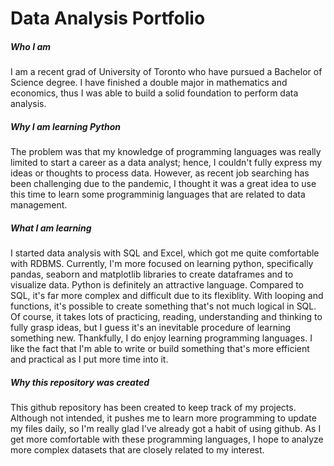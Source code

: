 # Data Analysis Portfolio

##### Who I am
  I am a recent grad of University of Toronto who have pursued a Bachelor of Science degree. I have finished a double major in mathematics and economics, thus I was able to build a solid foundation to perform data analysis. 
##### Why I am learning Python
  The problem was that my knowledge of programming languages was really limited to start a career as a data analyst; hence, I couldn't fully express my ideas or thoughts to process data. However, as recent job searching has been challenging due to the pandemic, I thought it was a great idea to use this time to learn some programminig languages that are related to data management.
##### What I am learning
I started data analysis with SQL and Excel, which got me quite comfortable with RDBMS. Currently, I'm more focused on learning python, specifically pandas, seaborn and matplotlib libraries to create dataframes and to visualize data. Python is definitely an attractive language. Compared to SQL, it's far more complex and difficult due to its flexiblity. With looping and functions, it's possible to create something that's not much logical in SQL. Of course, it takes lots of practicing, reading, understanding and thinking to fully grasp ideas, but I guess it's an inevitable procedure of learning something new. Thankfully, I do enjoy learning programming languages. I like the fact that I'm able to write or build something that's more efficient and practical as I put more time into it.
##### Why this repository was created
This github repository has been created to keep track of my projects. Although not intended, it pushes me to learn more programming to update my files daily, so I'm really glad I've already got a habit of using github.
As I get more comfortable with these programming languages, I hope to analyze more complex datasets that are closely related to my interest.
